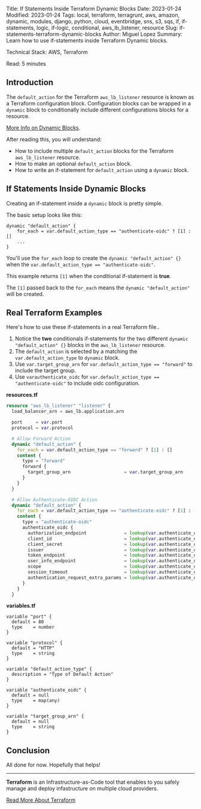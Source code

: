 Title: If Statements Inside Terraform Dynamic Blocks 
Date: 2023-01-24
Modified: 2023-01-24
Tags: local, terraform, terragrunt, aws, amazon, dynamic, modules, django, python, cloud, eventbridge, sns, s3, sqs, if, if-statements, logic, if-logic, conditional, aws_lb_listener, resource
Slug: if-statements-terraform-dynamic-blocks
Author: Miguel Lopez
Summary: Learn how to use if-statements inside Terraform Dynamic blocks.

Technical Stack: AWS, Terraform

Read: 5 minutes

## Introduction

The `default_action` for the Terraform `aws_lb_listener` resource is known as a Terraform configuration block. Configuration blocks can be wrapped in a `dynamic` block to conditionally include different configurations blocks for a resource.

[More Info on Dynamic Blocks](https://developer.hashicorp.com/terraform/language/expressions/dynamic-blocks).

After reading this, you will understand: 

- How to include multiple `default_action` blocks for the Terraform `aws_lb_listener` resource.
- How to make an optional `default_action` block.
- How to write an if-statement for `default_action` using a `dynamic` block.

## If Statements Inside Dynamic Blocks

Creating an if-statement inside a `dynamic` block is pretty simple.

The basic setup looks like this:
```
dynamic "default_action" {
    for_each = var.default_action_type == "authenticate-oidc" ? [1] : []
    ...
}
```
 You'll use the `for_each` loop to create the `dynamic "default_action" {}` when the `var.default_action_type == "authenticate-oidc"`.
 
 This example returns `[1]` when the conditional if-statement is **true**.
 
 The `[1]` passed back to the `for_each` means the `dynamic "default_action"` will be created.

## Real Terraform Examples

Here's how to use these if-statements in a real Terraform file..

1. Notice the **two** conditionals if-statements for the two different `dynamic "default_action" {}` blocks in the `aws_lb_listener` resource. 
2. The `default_action` is selected by a matching the `var.default_action_type` to `dynamic` block.
3. Use `var.target_group_arn` for `var.default_action_type == "forward"` to include the target group.
4. Use `varauthenticate_oidc` for `var.default_action_type == "authenticate-oidc"` to include oidc configuration.

**resources.tf**
```terraform
resource "aws_lb_listener" "listener" {
  load_balancer_arn = aws_lb.application.arn

  port     = var.port
  protocol = var.protocol

  # Allow Forward Action
  dynamic "default_action" {
    for_each = var.default_action_type == "forward" ? [1] : []
    content {
      type = "forward"
      forward {
        target_group_arn                    = var.target_group_arn
      }
    }
  }

  # Allow Authenticate-OIDC Action
  dynamic "default_action" {
    for_each = var.default_action_type == "authenticate-oidc" ? [1] : []
    content {
      type = "authenticate-oidc"
      authenticate_oidc {
        authorization_endpoint              = lookup(var.authenticate_oidc, "authorization_endpoint")
        client_id                           = lookup(var.authenticate_oidc, "client_id")
        client_secret                       = lookup(var.authenticate_oidc, "client_secret")
        issuer                              = lookup(var.authenticate_oidc, "issuer")
        token_endpoint                      = lookup(var.authenticate_oidc, "token_endpoint")
        user_info_endpoint                  = lookup(var.authenticate_oidc, "user_info_endpoint")
        scope                               = lookup(var.authenticate_oidc, "scope", null)
        session_timeout                     = lookup(var.authenticate_oidc, "session_timeout", 2628000)
        authentication_request_extra_params = lookup(var.authenticate_oidc, "authentication_request_extra_params", null)
      }
    }
  }
```

**variables.tf**
```
variable "port" {
  default = 80
  type    = number
}

variable "protocol" {
  default = "HTTP"
  type    = string
}

variable "default_action_type" {
  description = "Type of Default Action"
}

variable "authenticate_oidc" {
  default = null
  type    = map(any)
}

variable "target_group_arn" {
  default = null
  type    = string
}
```

## Conclusion

All done for now. Hopefully that helps!

-----------

**Terraform** is an Infrastructure-as-Code tool that enables to you safely manage and deploy infastructure on multiple cloud providers. 

[Read More About Terraform](https://registry.terraform.io/providers/hashicorp/aws/latest/docs)
